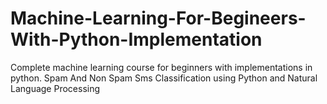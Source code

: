# Machine-Learning-For-Begineers-With-Python-Implementation
Complete machine learning course for beginners with implementations in python.
Spam And Non Spam Sms Classification using Python and Natural Language Processing
